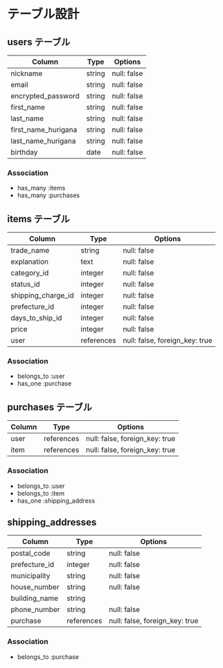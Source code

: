 # テーブル設計

## users テーブル

| Column              | Type   | Options     |
| ------------------- | ------ | ----------- |
| nickname            | string | null: false |
| email               | string | null: false |
| encrypted_password  | string | null: false |
| first_name          | string | null: false |
| last_name           | string | null: false |
| first_name_hurigana | string | null: false |
| last_name_hurigana  | string | null: false |
| birthday            | date   | null: false |

### Association

- has_many :items
- has_many :purchases

## items テーブル

| Column                | Type       | Options                        |
| --------------------- | ---------- | ------------------------------ |
| trade_name            | string     | null: false                    |
| explanation           | text       | null: false                    |
| category_id           | integer    | null: false                    |
| status_id             | integer    | null: false                    |
| shipping_charge_id    | integer    | null: false                    |
| prefecture_id         | integer    | null: false                    |
| days_to_ship_id       | integer    | null: false                    |
| price                 | integer    | null: false                    |
| user                  | references | null: false, foreign_key: true |

### Association

- belongs_to :user
- has_one :purchase

## purchases テーブル

| Column           | Type           | Options                        |
| -----------------| -------------- | ------------------------------ |
| user             | references     | null: false, foreign_key: true |
| item             | references     | null: false, foreign_key: true |

### Association

- belongs_to :user
- belongs_to :item
- has_one :shipping_address

## shipping_addresses

| Column           | Type       | Options                        |
| ---------------- | ---------- | ------------------------------ |
| postal_code      | string     | null: false                    |
| prefecture_id    | integer    | null: false                    |
| municipality     | string     | null: false                    |
| house_number     | string     | null: false                    |
| building_name    | string     |                                |
| phone_number     | string     | null: false                    |
| purchase         | references | null: false, foreign_key: true |

### Association

- belongs_to :purchase